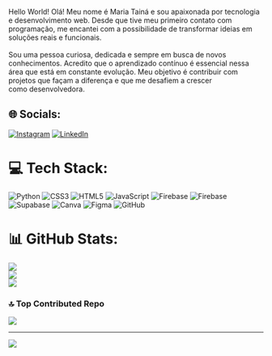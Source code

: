 Hello World!
Olá! Meu nome é Maria Tainá e sou apaixonada por tecnologia e desenvolvimento web. Desde que tive meu primeiro contato com programação, me encantei com a possibilidade de transformar ideias em soluções reais e funcionais.<br><br>Sou uma pessoa curiosa, dedicada e sempre em busca de novos conhecimentos. Acredito que o aprendizado contínuo é essencial nessa área que está em constante evolução. Meu objetivo é contribuir com projetos que façam a diferença e que me desafiem a crescer como desenvolvedora.


## 🌐 Socials:
[![Instagram](https://img.shields.io/badge/Instagram-%23E4405F.svg?logo=Instagram&logoColor=white)](https://instagram.com/tainamf__) [![LinkedIn](https://img.shields.io/badge/LinkedIn-%230077B5.svg?logo=linkedin&logoColor=white)](https://www.linkedin.com/in/tainamirand4/) 

# 💻 Tech Stack:
![Python](https://img.shields.io/badge/python-3670A0?style=for-the-badge&logo=python&logoColor=ffdd54) ![CSS3](https://img.shields.io/badge/css3-%231572B6.svg?style=for-the-badge&logo=css3&logoColor=white) ![HTML5](https://img.shields.io/badge/html5-%23E34F26.svg?style=for-the-badge&logo=html5&logoColor=white) ![JavaScript](https://img.shields.io/badge/javascript-%23323330.svg?style=for-the-badge&logo=javascript&logoColor=%23F7DF1E) ![Firebase](https://img.shields.io/badge/firebase-%23039BE5.svg?style=for-the-badge&logo=firebase) ![Firebase](https://img.shields.io/badge/firebase-a08021?style=for-the-badge&logo=firebase&logoColor=ffcd34) ![Supabase](https://img.shields.io/badge/Supabase-3ECF8E?style=for-the-badge&logo=supabase&logoColor=white) ![Canva](https://img.shields.io/badge/Canva-%2300C4CC.svg?style=for-the-badge&logo=Canva&logoColor=white) ![Figma](https://img.shields.io/badge/figma-%23F24E1E.svg?style=for-the-badge&logo=figma&logoColor=white) ![GitHub](https://img.shields.io/badge/github-%23121011.svg?style=for-the-badge&logo=github&logoColor=white)
# 📊 GitHub Stats:
![](https://github-readme-stats.vercel.app/api?username=tainamf&theme=dark&hide_border=false&include_all_commits=false&count_private=false)<br/>
![](https://nirzak-streak-stats.vercel.app/?user=tainamf&theme=dark&hide_border=false)<br/>
![](https://github-readme-stats.vercel.app/api/top-langs/?username=tainamf&theme=dark&hide_border=false&include_all_commits=false&count_private=false&layout=compact)

### 🔝 Top Contributed Repo
![](https://github-contributor-stats.vercel.app/api?username=tainamf&limit=5&theme=dark&combine_all_yearly_contributions=true)

---
[![](https://visitcount.itsvg.in/api?id=tainamf&icon=0&color=0)](https://visitcount.itsvg.in)

<!-- Proudly created with GPRM ( https://gprm.itsvg.in ) -->
